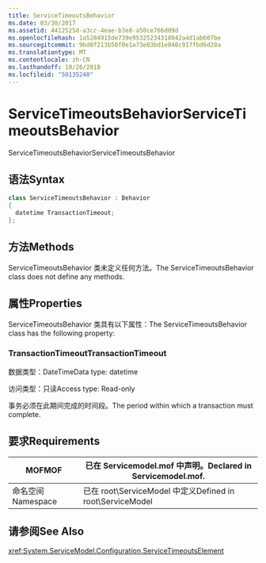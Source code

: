 ```yaml
---
title: ServiceTimeoutsBehavior
ms.date: 03/30/2017
ms.assetid: 4412525d-a3cc-4eae-b3e8-a50ce766d09d
ms.openlocfilehash: 1a5284915de739e95325234318842a4d1ab607be
ms.sourcegitcommit: 9bd8f213b50f0e1a73e03bd1e840c917fbd6d20a
ms.translationtype: MT
ms.contentlocale: zh-CN
ms.lasthandoff: 10/26/2018
ms.locfileid: "50135240"
---
```

# <a name="servicetimeoutsbehavior"></a><span data-ttu-id="86332-102">ServiceTimeoutsBehavior</span><span class="sxs-lookup"><span data-stu-id="86332-102">ServiceTimeoutsBehavior</span></span>
<span data-ttu-id="86332-103">ServiceTimeoutsBehavior</span><span class="sxs-lookup"><span data-stu-id="86332-103">ServiceTimeoutsBehavior</span></span>  
  
## <a name="syntax"></a><span data-ttu-id="86332-104">语法</span><span class="sxs-lookup"><span data-stu-id="86332-104">Syntax</span></span>  
  
```csharp
class ServiceTimeoutsBehavior : Behavior  
{  
  datetime TransactionTimeout;  
};  
```  
  
## <a name="methods"></a><span data-ttu-id="86332-105">方法</span><span class="sxs-lookup"><span data-stu-id="86332-105">Methods</span></span>  
 <span data-ttu-id="86332-106">ServiceTimeoutsBehavior 类未定义任何方法。</span><span class="sxs-lookup"><span data-stu-id="86332-106">The ServiceTimeoutsBehavior class does not define any methods.</span></span>  
  
## <a name="properties"></a><span data-ttu-id="86332-107">属性</span><span class="sxs-lookup"><span data-stu-id="86332-107">Properties</span></span>  
 <span data-ttu-id="86332-108">ServiceTimeoutsBehavior 类具有以下属性：</span><span class="sxs-lookup"><span data-stu-id="86332-108">The ServiceTimeoutsBehavior class has the following property:</span></span>  
  
### <a name="transactiontimeout"></a><span data-ttu-id="86332-109">TransactionTimeout</span><span class="sxs-lookup"><span data-stu-id="86332-109">TransactionTimeout</span></span>  
 <span data-ttu-id="86332-110">数据类型：DateTime</span><span class="sxs-lookup"><span data-stu-id="86332-110">Data type: datetime</span></span>  
  
 <span data-ttu-id="86332-111">访问类型：只读</span><span class="sxs-lookup"><span data-stu-id="86332-111">Access type: Read-only</span></span>  
  
 <span data-ttu-id="86332-112">事务必须在此期间完成的时间段。</span><span class="sxs-lookup"><span data-stu-id="86332-112">The period within which a transaction must complete.</span></span>  
  
## <a name="requirements"></a><span data-ttu-id="86332-113">要求</span><span class="sxs-lookup"><span data-stu-id="86332-113">Requirements</span></span>  
  
|<span data-ttu-id="86332-114">MOF</span><span class="sxs-lookup"><span data-stu-id="86332-114">MOF</span></span>|<span data-ttu-id="86332-115">已在 Servicemodel.mof 中声明。</span><span class="sxs-lookup"><span data-stu-id="86332-115">Declared in Servicemodel.mof.</span></span>|  
|---------|-----------------------------------|  
|<span data-ttu-id="86332-116">命名空间</span><span class="sxs-lookup"><span data-stu-id="86332-116">Namespace</span></span>|<span data-ttu-id="86332-117">已在 root\ServiceModel 中定义</span><span class="sxs-lookup"><span data-stu-id="86332-117">Defined in root\ServiceModel</span></span>|  
  
## <a name="see-also"></a><span data-ttu-id="86332-118">请参阅</span><span class="sxs-lookup"><span data-stu-id="86332-118">See Also</span></span>  
 <xref:System.ServiceModel.Configuration.ServiceTimeoutsElement>
